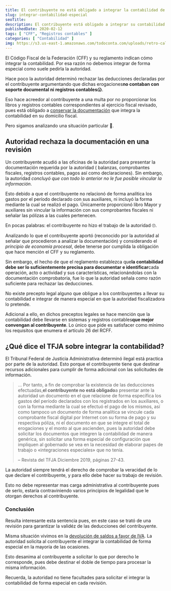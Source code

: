 ```yaml
---
title: El contribuyente no está obligado a integrar la contabilidad de forma especial
slug: integrar-contabilidad-especial
seoTitle:
description: El contribuyente está obligado a integrar su contabilidad conforme a las leyes fiscales y no de forma especial como suele solicitarla la autoridad.
publishedDate: 2020-02-12
tags: [ "CFF", "Registros contables" ]
categories: [ "Contabilidad" ]
img: https://s3.us-east-1.amazonaws.com/todoconta.com/uploads/retro-calculator-desk-yellow.jpeg
---
```



El Código Fiscal de la Federación (CFF) y su reglamento indican cómo integrar la contabilidad. Por esa razón no debemos
integrar de forma especial como suele pedirla la autoridad.

Hace poco la autoridad determinó rechazar las deducciones declaradas por el contribuyente argumentando que dichas
erogaciones**no contaban con soporte documental ni registros contables**😱.

Eso hace acreedor al contribuyente a una multa por no proporcionar los libros y registros contables correspondientes al
ejercicio fiscal revisado, pues está obligado
a [conservar la documentación](/.com/conservar-contabilidad-plazo/) que integra la contabilidad en
su domicilio fiscal.

Pero sigamos analizando una situación particular 🧐.




Autoridad rechaza la documentación en una revisión
--------------------------------------------------




Un contribuyente acudió a las oficinas de la autoridad para presentar la documentación requerida por la autoridad (
balanzas, comprobantes fiscales, registros contables, pagos así como declaraciones). Sin embargo, la autoridad *concluyó
que con todo lo anterior no le fue posible vincular la información*.

Esto debido a que el contribuyente no relacionó de forma analítica los gastos por el período declarado con sus
auxiliares, ni incluyó la forma mediante la cual se realizó el pago. Únicamente proporcionó libro Mayor y auxiliares sin
vincular la información con sus comprobantes fiscales ni señalar las pólizas a las cuales pertenecen.

En pocas palabras: el contribuyente no hizo el trabajo de la autoridad 🙄.

Analizando lo que el contribuyente aportó (reconocido por la autoridad al señalar que procedieron a analizar la
documentación) y considerando el *principio de economía procesal*, debe tenerse por cumplida la obligación que hace
mención el CFF y su reglamento.

Sin embargo, el hecho de que el reglamento establezca que**la contabilidad debe ser lo suficientemente precisa para
documentar e identificar**cada operación, acto o actividad y sus características, relacionándolas con la documentación
comprobatoria, fue lo que la autoridad señala como razón suficiente para rechazar las deducciones.

No existe precepto legal alguno que obligue a los contribuyentes a llevar su contabilidad e integrar de manera especial
en que la autoridad fiscalizadora lo pretende.

Adicional a ello, en dichos preceptos legales se hace mención que la contabilidad debe llevarse en sistemas y registros
contables**que mejor convengan al contribuyente**. Lo único que pide es satisfacer como mínimo los requisitos que
enumera el artículo 26 del RCFF.




¿Qué dice el TFJA sobre integrar la contabilidad?
-------------------------------------------------




El Tribunal Federal de Justicia Administrativa determinó ilegal está practica por parte de la autoridad. Esto porque el
contribuyente tiene que destinar recursos adicionales para cumplir de forma adicional con las solicitudes de
información.





> … Por tanto, a fin de comprobar la existencia de las deducciones efectuadas,**el contribuyente no está obligado**a
> presentar ante la autoridad un documento en el que relacione de forma específica los gastos del período declarados con
> los registrados en los auxiliares, o con la forma mediante la cual se efectuó el pago de los mismos, así como tampoco un
> documento de forma analítica se vincule cada comprobante fiscal digital por Internet con su forma de pago y su
> respectiva póliza, ni el documento en que se integre el total de erogaciones y el monto al que ascienden, pues la
> autoridad debe solicitar los documentos que integren la contabilidad de manera genérica, sin solicitar una forma
> especial de configuración que impliquen al gobernado se vea en la necesidad de elaborar papes de trabajo o
> «integraciones especiales» que no tenía.
>
>
> – Revista del TFJA Diciembre 2019, páginas 27\-43\.




La autoridad siempre tendrá el derecho de comprobar la veracidad de lo que declare el contribuyente, y para ello debe
hacer su trabajo de revisión.

Esto no debe representar mas carga administrativa al contribuyente pues de serlo, estaría contraviniendo varios
principios de legalidad que le otorgan derechos al contribuyente.

### Conclusión

Resulta interesante esta sentencia pues, en este caso se trató de una revisión para garantizar la validéz de las
deducciones del contribuyente.

Misma situación vivimos en la [devolución de saldos a favor de IVA](/recuperar-iva/). La autoridad solicita al
contribuyente el integrar la contabilidad de forma especial en la mayoría de las ocasiones.

Esto desanima al contribuyente a solicitar lo que por derecho le corresponde, pues debe destinar el doble de tiempo para
procesar la misma información.

Recuerda, la autoridad no tiene facultades para solicitar el integrar la contabilidad de forma especial en cada
revisión.



